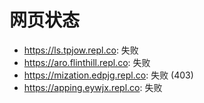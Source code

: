 # 网页状态
- https://ls.tpjow.repl.co: 失败
- https://aro.flinthill.repl.co: 失败
- https://mization.edpjg.repl.co: 失败 (403)
- https://apping.eywjx.repl.co: 失败
